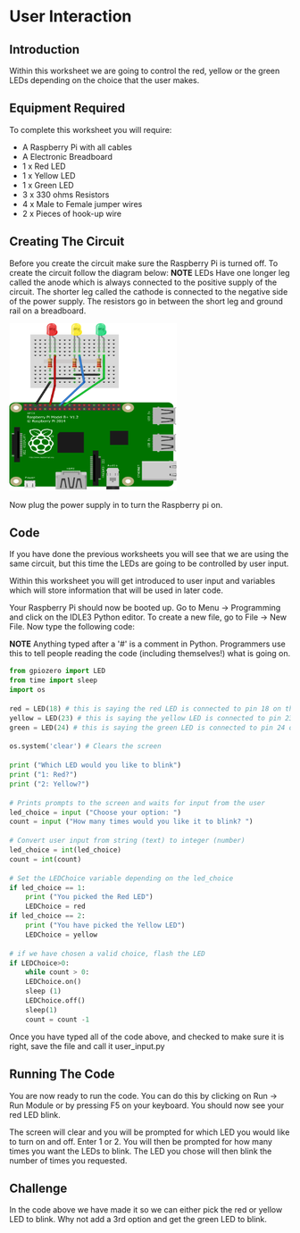 # User Interaction

## Introduction
Within this worksheet we are going to control the red, yellow or the green LEDs depending on the choice that the user makes.

## Equipment Required
To complete this worksheet you will require:
* A Raspberry Pi with all cables
* A Electronic Breadboard
* 1 x Red LED
* 1 x Yellow LED
* 1 x Green LED
* 3 x 330 ohms Resistors
* 4 x Male to Female jumper wires
* 2 x Pieces of hook-up wire

## Creating The Circuit
Before you create the circuit make sure the Raspberry Pi is turned off.
To create the circuit follow the diagram below:
**NOTE** LEDs Have one longer leg called the anode which is always connected to the positive supply of the circuit. The shorter leg called the cathode is connected to the negative side of the power supply. The resistors go in between the short leg and ground rail on a breadboard.

<img src = "Images/LEDs.png" width = "300px" height = "300px" />

Now plug the power supply in to turn the Raspberry pi on.

## Code
If you have done the previous worksheets you will see that we are using the same circuit, but this time the LEDs are going to be controlled by user input.

Within this worksheet you will get introduced to user input and variables which will store information that will be used in later code.

Your Raspberry Pi should now be booted up. Go to Menu -> Programming and click on the IDLE3 Python editor. To create a new file, go to File -> New File. Now type the following code:

**NOTE** Anything typed after a '#' is a comment in Python. Programmers use this to tell people reading the code (including themselves!) what is going on.

<div class="page-break"></div>

```python
from gpiozero import LED
from time import sleep
import os

red = LED(18) # this is saying the red LED is connected to pin 18 on the raspberry pi
yellow = LED(23) # this is saying the yellow LED is connected to pin 23 on the raspberry pi
green = LED(24) # this is saying the green LED is connected to pin 24 on the raspberry pi

os.system('clear') # Clears the screen

print ("Which LED would you like to blink")
print ("1: Red?")
print ("2: Yellow?")

# Prints prompts to the screen and waits for input from the user
led_choice = input ("Choose your option: ")
count = input ("How many times would you like it to blink? ")

# Convert user input from string (text) to integer (number)
led_choice = int(led_choice)
count = int(count)

# Set the LEDChoice variable depending on the led_choice
if led_choice == 1:
    print ("You picked the Red LED")
    LEDChoice = red
if led_choice == 2:
    print ("You have picked the Yellow LED")
    LEDChoice = yellow

# if we have chosen a valid choice, flash the LED
if LEDChoice>0:
    while count > 0:
    LEDChoice.on()
    sleep (1)
    LEDChoice.off()
    sleep(1)
    count = count -1
```

Once you have typed all of the code above, and checked to make sure it is right, save the file and call it user_input.py

## Running The Code
You are now ready to run the code. You can do this by clicking on Run -> Run Module or by pressing F5 on your keyboard. You should now see your red LED blink.

The screen will clear and you will be prompted for which LED you would like to turn on and off. Enter 1 or 2.
You will then be prompted for how many times you want the LEDs to blink. The LED you chose will then blink the number of times you requested.

## Challenge
In the code above we have made it so we can either pick the red or yellow LED to blink. Why not add a 3rd option and get the green LED to blink.
